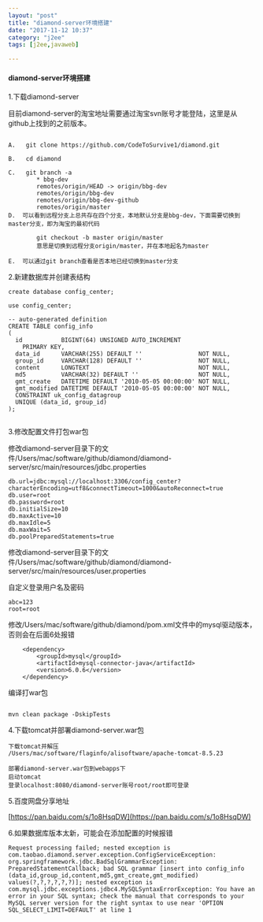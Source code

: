 ```yaml
---
layout: "post"
title: "diamond-server环境搭建"
date: "2017-11-12 10:37"
category: "j2ee"
tags: [j2ee,javaweb]

---
```


#### diamond-server环境搭建


1.下载diamond-server   

目前diamond-server的淘宝地址需要通过淘宝svn账号才能登陆，这里是从github上找到的之前版本。  

```

A.   git clone https://github.com/CodeToSurvive1/diamond.git

B.   cd diamond  

C.   git branch -a
        * bbg-dev
        remotes/origin/HEAD -> origin/bbg-dev
        remotes/origin/bbg-dev
        remotes/origin/bbg-dev-github
        remotes/origin/master
D.  可以看到远程分支上总共存在四个分支，本地默认分支是bbg-dev，下面需要切换到master分支，即为淘宝的最初代码

        git checkout -b master origin/master
        意思是切换到远程分支origin/master，并在本地起名为master

E.  可以通过git branch查看是否本地已经切换到master分支

```

2.新建数据库并创建表结构  


```
create database config_center;

use config_center;

-- auto-generated definition
CREATE TABLE config_info
(
  id           BIGINT(64) UNSIGNED AUTO_INCREMENT
    PRIMARY KEY,
  data_id      VARCHAR(255) DEFAULT ''                NOT NULL,
  group_id     VARCHAR(128) DEFAULT ''                NOT NULL,
  content      LONGTEXT                               NOT NULL,
  md5          VARCHAR(32) DEFAULT ''                 NOT NULL,
  gmt_create   DATETIME DEFAULT '2010-05-05 00:00:00' NOT NULL,
  gmt_modified DATETIME DEFAULT '2010-05-05 00:00:00' NOT NULL,
  CONSTRAINT uk_config_datagroup
  UNIQUE (data_id, group_id)
);


```

3.修改配置文件打包war包    

修改diamond-server目录下的文件/Users/mac/software/github/diamond/diamond-server/src/main/resources/jdbc.properties  

```
db.url=jdbc:mysql://localhost:3306/config_center?characterEncoding=utf8&connectTimeout=1000&autoReconnect=true
db.user=root
db.password=root
db.initialSize=10
db.maxActive=10
db.maxIdle=5
db.maxWait=5
db.poolPreparedStatements=true
```

修改diamond-server目录下的文件/Users/mac/software/github/diamond/diamond-server/src/main/resources/user.properties  

自定义登录用户名及密码  

```
abc=123
root=root
```

修改/Users/mac/software/github/diamond/pom.xml文件中的mysql驱动版本，否则会在后面6处报错  

```
    <dependency>
        <groupId>mysql</groupId>
        <artifactId>mysql-connector-java</artifactId>
        <version>6.0.6</version>
    </dependency>
```

编译打war包  

```

mvn clean package -DskipTests

```

4.下载tomcat并部署diamond-server.war包  


```
下载tomcat并解压
/Users/mac/software/flaginfo/alisoftware/apache-tomcat-8.5.23

部署diamond-server.war包到webapps下
启动tomcat
登录localhost:8080/diamond-server账号root/root即可登录
```

5.百度网盘分享地址   

[https://pan.baidu.com/s/1o8HsqDW](https://pan.baidu.com/s/1o8HsqDW)

6.如果数据库版本太新，可能会在添加配置的时候报错  

```
Request processing failed; nested exception is com.taobao.diamond.server.exception.ConfigServiceException: org.springframework.jdbc.BadSqlGrammarException: PreparedStatementCallback; bad SQL grammar [insert into config_info (data_id,group_id,content,md5,gmt_create,gmt_modified) values(?,?,?,?,?,?)]; nested exception is com.mysql.jdbc.exceptions.jdbc4.MySQLSyntaxErrorException: You have an error in your SQL syntax; check the manual that corresponds to your MySQL server version for the right syntax to use near 'OPTION SQL_SELECT_LIMIT=DEFAULT' at line 1
```
